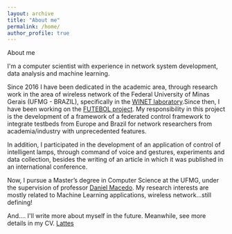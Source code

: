 ```yaml
---
layout: archive
title: "About me"
permalink: /home/
author_profile: true
---
```

About me

I'm a computer scientist with experience in network system development, data analysis and machine learning.

Since 2016 I have been dedicated in the academic area, through research work in the area of wireless network of the Federal University of Minas Gerais (UFMG - BRAZIL), specifically in the <a href="http://www.winet.dcc.ufmg.br/doku.php">WINET laboratory</a>.Since then, I have been working on the <a href="http://www.ict-futebol.org.br/">FUTEBOL project</a>. My responsibility in this project is the development of a framework of a federated control framework to integrate testbeds from Europe and Brazil for network researchers from academia/industry with unprecedented features.

In addition, I participated in the development of an application of control of intelligent lamps, through command of voice and gestures, experiments and data collection, besides the writing of an article in which it was published in an international conference.

Now, I pursue a Master’s degree in Computer Science at the UFMG, under the supervision of professor <a href="https://homepages.dcc.ufmg.br/~damacedo/About_Me.html">Daniel Macedo</a>. My research interests are mostly related to Machine Learning applications, wireless network...still defining!

And.... I'll write more about myself in the future. Meanwhile, see more details in my CV.
<a href=" http://lattes.cnpq.br/2187821491610637"> Lattes</a>

